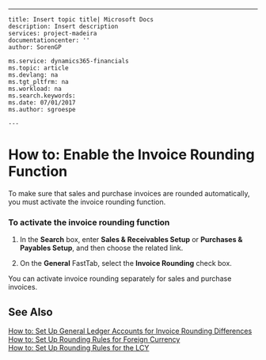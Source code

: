 ---
    title: Insert topic title| Microsoft Docs
    description: Insert description
    services: project-madeira
    documentationcenter: ''
    author: SorenGP

    ms.service: dynamics365-financials
    ms.topic: article
    ms.devlang: na
    ms.tgt_pltfrm: na
    ms.workload: na
    ms.search.keywords:
    ms.date: 07/01/2017
    ms.author: sgroespe

    ---
# How to: Enable the Invoice Rounding Function
To make sure that sales and purchase invoices are rounded automatically, you must activate the invoice rounding function.  
  
### To activate the invoice rounding function  
  
1.  In the **Search** box, enter **Sales & Receivables Setup** or **Purchases & Payables Setup**, and then choose the related link.  
  
2.  On the **General** FastTab, select the **Invoice Rounding** check box.  
  
 You can activate invoice rounding separately for sales and purchase invoices.  
  
## See Also  
 [How to: Set Up General Ledger Accounts for Invoice Rounding Differences](../Finance/how-to-set-up-general-ledger-accounts-for-invoice-rounding-differences.md)   
 [How to: Set Up Rounding Rules for Foreign Currency](../Finance/how-to-set-up-rounding-rules-for-foreign-currency.md)   
 [How to: Set Up Rounding Rules for the LCY](../Finance/how-to-set-up-rounding-rules-for-the-lcy.md)